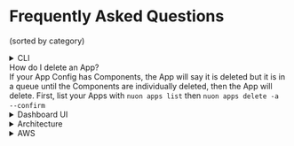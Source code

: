 # Frequently Asked Questions

(sorted by category)

<details>
<summary>CLI</summary>
<details>
<summary>How do I create a new app and sync it?</summary>
Use the <code>nuon apps create -n <your app name> --no-template</code> command to create a new app, and then use <code>nuon apps sync .</code> to sync the local directory of app config files with the app.
</details>

<details>
<summary>How do upload my App Config to Nuon?</summary>
<code>nuon apps sync .</code> does some validation and knows how to construct a config from a well-known directory structure.

> Note: The directory that you run `nuon apps sync` in, must be the same name as the app created in `nuon apps create -n <your app name> --no-template`.
</details>

<details>
<summary>Where are org, app and install current contexts stored?</summary>
The current contexts are stored in the local <code>~/.nuon</code> file along with the Nuon api key.
</details>

<details>
<summary>How do I see detailed error messages?</summary>
Set the environment variable <code>export NUON_DEBUG=true</code> then use the CLI commands as usual. This will enable debug logging and show more detailed error messages.
</details>

<summary>How do I delete Components?</summary>
Components must be deleted individually. If a component is dependent on another component, it will fail to delete, but the CLI will tell you which components must be deleted first in array output. First list the Components<code>nuon components list -a <your app name></code> then delete the Component with <code>nuon components list -a <your app name></code>
</details>

<summary>How do I delete an App?</summary>
If your App Config has Components, the App will say it is deleted but it is in a queue until the Components are individually deleted, then the App will delete. First, list your Apps with <code>nuon apps list</code> then <code>nuon apps delete -a <your app name> --confirm</code>
</details>

</details>

<details>
<summary>Dashboard UI</summary>

<details>
<summary>I started an install, but it's waiting for me to do something.</summary>
Remember that the install runner is a VM that is created in your cloud account. You need to click on the link in the Nuon dashboard to open the CloudFormation stack or equivalent IaC in your cloud account. This will create the VM and start the install runner service. Once that is done, the install will continue automatically.

</details>

<details>
<summary>I just spun up the eks-simple example. It worked!
How can I tear it down?</summary>
Nuon can gracefully deprovision. You'll see a drop-down for that. It will take a while since removing node groups and an EKS cluster takes a while in AWS.
Note, this does not remove the Runner VM, so the customer must go into their AWS CloudFormation stack and delete it to completely remove the VM and VPC.
If some reason, you need to manually teardown, our sandbox repos have an error-destroy.sh - it's documented here.
https://docs.nuon.co/get-started/create-your-first-app#deprovision-the-install

![Dashboard drop-down to de-provision an install](images/deprovision.png)

</details>

</details>

<details>
<summary>Architecture</summary>

<details>
<summary>Do I have to give the Runner cross-account permissions? That's a big no in our organization.</summary>
No, with Nuon, you do not have to give cross-account permissions.
How it works is during a customer Install, we generate an AWS CloudFormation stack which the customer uses their AWS profile and credentials to run.
It creates a VPC, ASG and EC2 VM instance with Docker and a container with the Nuon Runner.
The App Config defines IAM roles and boundaries for what the Runner can or can't do in the customer's cloud account. Like Provision and De-provision have elevated permissions to create infrastructure like an EKS cluster, while the Maintenance role is reduced permissions to upgrade the app, run health checks, etc.

</details>

</details>

<details>
<summary>AWS</summary>

<details>
<summary>As a customer deploying an app from the Nuon dashboard, how do I tie my AWS access key and secret access key to the app install?</summary>
When you click on the Nuon-generated CloudFormation Stack Link in the Nuon dashboard, that opens in the customer's AWS account. The initial install runner and app install is done with the customer's AWS credentials. Nuon never will have access to these credentials.  All of those Nuon control plane activities like creating app configs and building components, leverage the AWS (or equivalent cloud) credentials of Nuon-hosted control plane or the customer-hosted control plane.

</details>

</details>